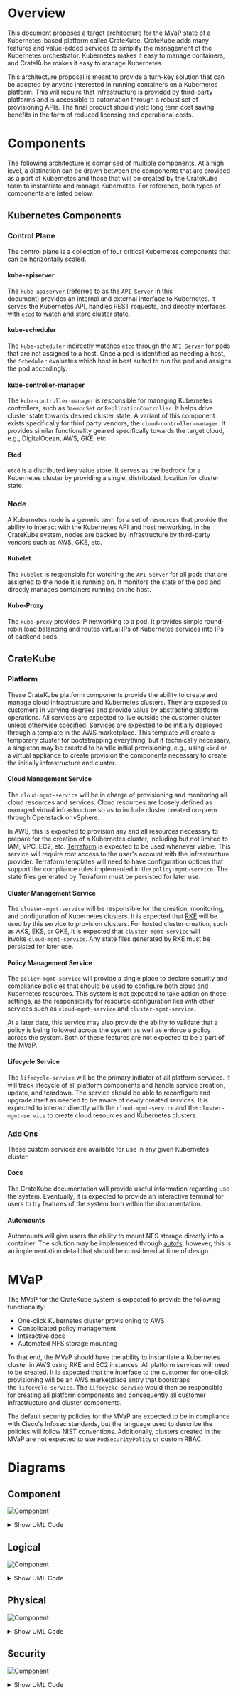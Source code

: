 # Overview

This document proposes a target architecture for the [MVaP state](https://www.toptal.com/designers/product-design/minimum-valuable-product) of a Kubernetes-based platform called CrateKube. CrateKube adds many features and value-added services to simplify the management of the Kubernetes orchestrator. Kubernetes makes it easy to manage containers, and CrateKube makes it easy to manage Kubernetes.

This architecture proposal is meant to provide a turn-key solution that can be adopted by anyone interested in running containers on a Kubernetes platform. This will require that infrastructure is provided by third-party platforms and is accessible to automation through a robust set of provisioning APIs. The final product should yield long term cost saving benefits in the form of reduced licensing and operational costs.

# Components

The following architecture is comprised of multiple components. At a high level, a distinction can be drawn between the components that are provided as a part of Kubernetes and those that will be created by the CrateKube team to instantiate and manage Kubernetes. For reference, both types of components are listed below.

## Kubernetes Components

### Control Plane

The control plane is a collection of four critical Kubernetes components that can be horizontally scaled.

#### kube-apiserver

The `kube-apiserver` (referred to as the `API Server` in this document) provides an internal and external interface to Kubernetes. It serves the Kubernetes API, handles REST requests, and directly interfaces with `etcd` to watch and store cluster state.

#### kube-scheduler

The `kube-scheduler` indirectly watches `etcd` through the `API Server` for pods that are not assigned to a host. Once a pod is identified as needing a host, the `Scheduler` evaluates which host is best suited to run the pod and assigns the pod accordingly.

#### kube-controller-manager

The `kube-controller-manager` is responsible for managing Kubernetes controllers, such as `DaemonSet` or `ReplicationController`. It helps drive cluster state towards desired cluster state. A variant of this component exists specifically for third party vendors, the `cloud-controller-manager`. It provides similar functionality geared specifically towards the target cloud, e.g., DigitalOcean, AWS, GKE, etc.

#### Etcd

`etcd` is a distributed key value store. It serves as the bedrock for a Kubernetes cluster by providing a single, distributed, location for cluster state.

### Node

A Kubernetes node is a generic term for a set of resources that provide the ability to interact with the Kubernetes API and host networking. In the CrateKube system, nodes are backed by infrastructure by third-party vendors such as AWS, GKE, etc.

#### Kubelet

The `kubelet` is responsible for watching the `API Server` for all pods that are assigned to the node it is running on. It monitors the state of the pod and directly manages containers running on the host.

#### Kube-Proxy

The `kube-proxy` provides IP networking to a pod. It provides simple round-robin load balancing and routes virtual IPs of Kubernetes services into IPs of backend pods.

## CrateKube


### Platform

These CrateKube platform components provide the ability to create and manage cloud infrastructure and Kubernetes clusters. They are exposed to customers in varying degrees and provide value by abstracting platform operations. All services are expected to live outside the customer cluster unless otherwise specified. Services are expected to be initially deployed through a template in the AWS marketplace. This template will create a temporary cluster for bootstrapping everything, but if technically necessary, a singleton may be created to handle initial provisioning, e.g., using `kind` or a virtual appliance to create provision the components necessary to create the initially infrastructure and cluster.

#### Cloud Management Service

The `cloud-mgmt-service` will be in charge of provisioning and monitoring all cloud resources and services. Cloud resources are loosely defined as managed virtual infrastructure so as to include cluster created on-prem through Openstack or vSphere.

In AWS, this is expected to provision any and all resources necessary to prepare for the creation of a Kubernetes cluster, including but not limited to IAM, VPC, EC2, etc. [Terraform](https://www.terraform.io/) is expected to be used whenever viable. This service will require root access to the user's account with the infrastructure provider. Terraform templates will need to have configuration options that support the compliance rules implemented in the `policy-mgmt-service`. The state files generated by Terraform must be persisted for later use.

#### Cluster Management Service

The `cluster-mgmt-service` will be responsible for the creation, monitoring, and configuration of Kubernetes clusters. It is expected that [RKE](https://rancher.com/docs/rke/latest/en/) will be used by this service to provision clusters. For hosted cluster creation, such as AKS, EKS, or GKE, it is expected that `cluster-mgmt-service` will invoke `cloud-mgmt-service`. Any state files generated by RKE must be persisted for later use.

#### Policy Management Service

The `policy-mgmt-service` will provide a single place to declare security and compliance policies that should be used to configure both cloud and Kubernetes resources. This system is not expected to take action on these settings, as the responsibility for resource configuration lies with other services such as `cloud-mgmt-service` and `cluster-mgmt-service`.

At a later date, this service may also provide the ability to validate that a policy is being followed across the system as well as enforce a policy across the system. Both of these features are not expected to be a part of the MVaP.

#### Lifecycle Service

The `lifecycle-service` will be the primary initiator of all platform services. It will track lifecycle of all platform components and handle service creation, update, and teardown. The service should be able to reconfigure and upgrade itself as needed to be aware of newly created services. It is expected to interact directly with the `cloud-mgmt-service` and the `cluster-mgmt-service` to create cloud resources and Kubernetes clusters.

### Add Ons

These custom services are available for use in any given Kubernetes cluster.

#### Docs

The CrateKube documentation will provide useful information regarding use the system. Eventually, it is expected to provide an interactive terminal for users to try features of the system from within the documentation.

#### Automounts

Automounts will give users the ability to mount NFS storage directly into a container. The solution may be implemented through [autofs](https://www.linuxtechi.com/automount-nfs-share-in-linux-using-autofs/), however, this is an implementation detail that should be considered at time of design.

# MVaP

The MVaP for the CrateKube system is expected to provide the following functionality:

- One-click Kubernetes cluster provisioning to AWS
- Consolidated policy management
- Interactive docs
- Automated NFS storage mounting

To that end, the MVaP should have the ability to instantiate a Kubernetes cluster in AWS using RKE and EC2 instances. All platform services will need to be created. It is expected that the interface to the customer for one-click provisioning will be an AWS marketplace entry that bootstraps the `lifecycle-service`. The `lifecycle-service` would then be responsible for creating all platform components and consequently all customer infrastructure and cluster components.

The default security policies for the MVaP are expected to be in compliance with Cisco's Infosec standards, but the language used to describe the policies will follow NIST conventions. Additionally, clusters created in the MVaP are not expected to use `PodSecurityPolicy` or custom RBAC.

# Diagrams

## Component
![Component](http://www.plantuml.com/plantuml/svg/dPDFIyCm6CRl_HGlyrnMBp9wa66b5_yW3hsK7RBqRGbDav6aao5-TzEbQjQLKCmb6tduFM-U9rrhGvJfMXw1Mtj26r8ZB5uaP_G8JqJOloqA0njK1qPnOLMV4NYhs9-qSLkt9jPEjGMuIf8yJv9VwTU5HyPbLqvP-0O5xLKZUC-sorCvba8jEqLHRoFFTMJxZEP3gWOsHYfIdxj18TnfhDtf09ecFR8AwP5od9mS2lvpxasUvtStsNM8cl5E6rJ1O5moJZZEfi9ojGiwF7GxL08DQXZCHkHc5Gzm__xkPwYNEBwzh09Ie0g9TLkMoB7VcJZ81lKyuFJxIk6TS5RsM62YKcGcRDmlfAU7WDfk5cOfeG8TP3hw7fMzljtFHjW9_m-Ol4bsdhCF6iqS3cMSIHWJBEgl9yYag5Wzb-O_mdJu69Qj5CnE5grHb5tBlm40)
<details><summary>Show UML Code</summary>
<p>

```
@startuml
       package "Policy Management Service"   {
            [policy-mgmt-service]  #00FF00
        }
       package "Cloud Management Service" {
         [cloud-mgmt-service] #00FFFF
         [Cloud resources]
       }
        package "Network Storage" {
          [network-storage]
        }
        package "Lifecycle Service" {
          [lifecycle-service] #FFB6C1
        }
        package "Cluster Management Service" {
          [cluster-mgmt-service] #fed8b1
        }
        package "Kubernetes Cluster" {
          [k8-cluster]
        }

            [cloud-mgmt-service] --> [Cloud resources] : creates/deletes/invokes
            [cloud-mgmt-service] --> [policy-mgmt-service] : Validates infra
            [cloud-mgmt-service] --> [network-storage] : Stores State
            [lifecycle-service] -->  [cluster-mgmt-service] : CRUD
            [lifecycle-service] -->  [cloud-mgmt-service] : CRUD
            [lifecycle-service] -->  [network-storage] : Creates/deletes
            [cluster-mgmt-service] --> [network-storage]: Stores State
            [cluster-mgmt-service] --> [policy-mgmt-service]: Validate Config
            [cluster-mgmt-service] --> [k8-cluster]: Manage/monitor
@enduml
```
</p>
</details>

## Logical
![Component](https://www.plantuml.com/plantuml/svg/fLN1Zfim5Bpp5LPwHabxg5OvLDkbvR9jj6hKzX3buBKVgHLZ8zliQbNnxtt6927Wi6cB5A7WOTwycMTpQnqrhYvbmgIkEPbzpjxDoE-4uAKq1pAxlx7aGL9NQ5EIJDRMWJaWyAeeszCTuXwq5Eo5VAKA_vQW75c3UH8CUk3ssbGjCYrtfKjjm6p9cyKYpnUB8x8P5SXQWQ_mRzesOjnvtaC5BWDMruQ1tIR3ggUoAt3Fskp9scc33ywxsQYmcjgmkXthFp5z4GMm5oOXxin67jPxolFyxdtsTegrY-HLuz6P5ZZqfW1-ynYhSD7EDFqmTf0i2JD07TWv1md-BjIJteEzaZ0w5KloWqh1FIqHgZ3qIh9XB4ZayqEMjKEoSvQ8xvxaacDBadtx_kbgYh72loA8T9AT-poq9AOvQigK9nCqiQ1EEP5CgqBihcQxhn_1AD_7uN11iZ3Byr8hWGgJf3UOtQ4qUcjuoWGSYd56It-0AI0hV3R4zNQI9_rO2RzxndoXaJr2Kbg9jWcK6de0nxWF1dFXysSZ-cOs-1iIdLKadKPvtCDJjTaHd9O1t6aOALlYXa5V2ihw8z9CQrcpNy1hEId11WpzryfD9AUVE9VOVpIWBac3mzLgND4IREN99xBacjcq5hF9zMuIBu9exNIfQ-MYq2RflzUfn5dKfU_a6f57DAsgYoB-2tGoFToI9ha5nV5x_mS0)
<details><summary>Show UML Code</summary>
<p>

```
@startuml
cloud "EC2" {
    node "K8s Platform Cluster" {
       package "Policy Management Service" {
            [policy-mgmt-service] #00FF00
        }
       package "Cloud Management Service" {
         [cloud-mgmt-service] #00FFFF
         [Cloud resources]
       }
        package "Network Storage" {
          [network-storage]
        }
        package "Lifecycle Service" {
          [lifecycle-service] #FFB6C1
        }
        package "Cluster Management Service" {
          [cluster-mgmt-service] #fed8b1
        }
            [cloud-mgmt-service] --> [Cloud resources] : creates/deletes/invokes
            [cloud-mgmt-service] --> [policy-mgmt-service] : Validates infra
            [cloud-mgmt-service] --> [network-storage] : Stores State
            [lifecycle-service] -->  [cluster-mgmt-service] : CRUD
            [lifecycle-service] -->  [cloud-mgmt-service] : CRUD
            [lifecycle-service] -->  [network-storage] : Creates/deletes
            [cluster-mgmt-service] --> [network-storage]: Stores State
            [cluster-mgmt-service] --> [policy-mgmt-service]: Validate Config
            [cluster-mgmt-service] --> [Kubernetes Cluster]: Manage/monitor

    }
     node "Kubernetes Cluster" {
            node "Control Plane Node" {
              package "KubeApiServer" {
                 [kube-api-server] --> [etcd] : read/write
         }   
               package "Kube Controller Manager" {
                 [kube-controller-manager] --> [kube-api-server] : interfaces
         }
               package "Kube Scheduler" {
                 [kube-schedular] --> [kube-api-server] : interfaces
         }
       }
            node "Worker Node" {
             node "CrateKube Namespaces" {
              package "docs-ui"
              package "docs-service"
              package "automounts-service"
          }

           node "Customer Namespaces" {
              package "Customer app"
              package "Customer app"
              package "Customer app"
          }
       }      
}
@enduml


```
</p>
</details>

## Physical
![Component](hhttps://www.plantuml.com/plantuml/svg/VLF1Ri8m3BtdAwpiNAdROTeHLWq98Mr873Y7nB28D8dS50rD_FjIs81LRdrqdjzxUN4cJLAKsje9xK9hGBvLJnA-1LpA1uCWFoAIIZRu1YhNDWdf3j9LL7glTXbv9YdgNPsA1kbWDKfuACjPhW7ycQu_iKNpidba9s9mLXyvYR9a1vpTeZvgXtVmsUprkRhnd_vVT-wtf619uM0DKZDqr-bw9GNFi6WtI1uJye5TG5NmYOA3fLCUuJttUaetgNtcWvN-HDEwp3KCAlI5r7MPAf_xesWLRHVA80YJDYFp3jCOUwJmTPH2i15LUQEmomdMWVP8N01NkWKZncfnvxfJEYUeZ2do4ikUerz3-Pr2dOqC-haoNg7J62K7OCBXx0A8kntySvMx9p51R_Al_040)
<details><summary>Show UML Code</summary>
<p>

```
@startuml
cloud "EC2" {
       node "Operations Cluster" {
           package "cloud-mgmt-service" #00FFFF
           package "cluster-mgmt-service" #fed8b1
           package "policy-mgmt-service" #00FF00
           package "lifecycle-service" #FFB6C1
        }
       node "Infra Providers" {
           package "AWS"
       }
       node "Kubernetes Cluster" {
         node "Control Plane Node" {
            package "kube Scheduler"
            package "kube-controller-manager"
            package "kube-apiserver"
            package "etcd"
            package "kubelet"
            package "kube-proxy"

      }
       node "CrateKube Worker Node" {
           package "Kubelet"
           package "kube-proxy"
           package "cratekube add-ons"
      }
      node "Customer Worker Node" {
          package "Customer App"
          package "kubelet"
          package "kube-proxy"  

        }

      }  
}
@enduml

```
</p>
</details>

## Security

![Component](http://www.plantuml.com/plantuml/svg/ZP9VQy8m5CNV-oc2UoxKbo5zA39166v3s6Cc4fDRpKoJaZ-A4x_xObt0RDCcRpSv-N4uvuwD9TgwHcHICK23sSYWkI2sLhf14-6C1Jr0nmoXbj0jMNl9H2Z7q2kHVcf0MlGEUiSfT39_C3qBycRTsDnSdZxayNDlbyJPpTTfWHwAOkgFLv-kmI-y1dgW0duJ4HRXwHPnEdrwd0op977kshpgTLdYCD15verU1z35SZi2J2-AkndKm4QhOKoUAy7fuGwuxGIzsHP5p7sMjIPehjMEiz0dvkVBlFsvz1ZIye29ly_S2hG42oPQ2VpttbEiCFzJtXI3opzZDiij76ekeDEaTCRKNkPL76rASVth6DWXt5HolvUmQ-daTC_L_G9B78PqgrL_eoK-3-sMfqFZkijkwW2dR0oIkKPy0m00)
<details><summary>Show UML Code</summary>
<p>

```
@startuml
node "K8s Platform Cluster" {
  package "Cloud Management Service" {
    [cloud-mgmt-service\n{jwt_authz}] #00FFFF
  }
  package "Lifecycle Service" {
     [lifecycle-service\n{jwt_authz}] #FFB6C1
    [lifecycle-service\n{jwt_authz}] -up->[cloud-mgmt-service\n{jwt_authz}]:[jwt_authc]
 }
 package "Cluster Management Service" {
   [cluster-mgmt-service\n{jwt_authz}] #fed8b1
 }
 package "Policy Management Service" {
   [policy-mgmt-service\n{jwt_authz}] #00FF00
 }
 package "Infra Provider" {
  [infra-provider\n{api_authz}]
 }
 package "Kubernetes Cluster" {
 [Kubernetes Cluster\n{tls_authz}]
 }
 package "Node" {
 [ssh_keyfile]
 }
  [lifecycle-service\n{jwt_authz}] -down-> [cluster-mgmt-service\n{jwt_authz}]:[jwt_authc]
  [cloud-mgmt-service\n{jwt_authz}] -down->[policy-mgmt-service\n{jwt_authz}]:[jwt_authc]
  [cluster-mgmt-service\n{jwt_authz}] -up->[policy-mgmt-service\n{jwt_authz}]:[jwt_authc]
  [cloud-mgmt-service\n{jwt_authz}] -> [infra-provider\n{api_authz}]:[api_authc]
  [cluster-mgmt-service\n{jwt_authz}] -> [Kubernetes Cluster\n{tls_authz}]:[tls_pki]
  [cluster-mgmt-service\n{jwt_authz}] -> [ssh_keyfile]:[ssh_pki]
}
@enduml
```
</p>
</details>
